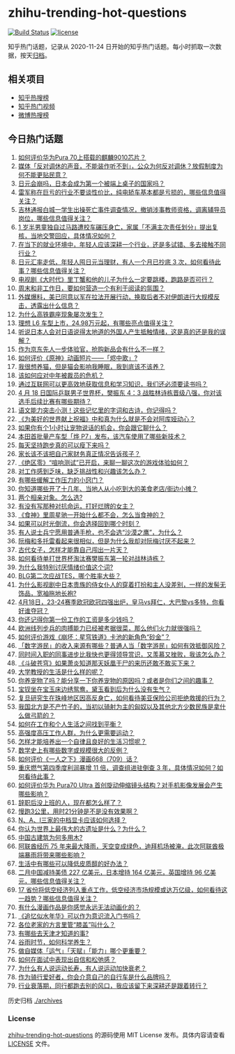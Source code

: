 # zhihu-trending-hot-questions

[![Build Status](https://github.com/justjavac/zhihu-trending-hot-questions/workflows/ci/badge.svg?branch=master)](https://github.com/justjavac/zhihu-trending-hot-questions/actions)
[![license](https://img.shields.io/github/license/justjavac/zhihu-trending-hot-questions)](https://github.com/justjavac/zhihu-trending-hot-questions/blob/master/LICENSE)

知乎热门话题，记录从 2020-11-24
日开始的知乎热门话题。每小时抓取一次数据，按天[归档](./archives)。

## 相关项目

- [知乎热搜榜](https://github.com/justjavac/zhihu-trending-top-search)
- [知乎热门视频](https://github.com/justjavac/zhihu-trending-hot-video)
- [微博热搜榜](https://github.com/justjavac/weibo-trending-hot-search)

## 今日热门话题

<!-- BEGIN -->
<!-- 最后更新时间 Fri Apr 19 2024 07:06:39 GMT+0800 (China Standard Time) -->

1. [如何评价华为Pura 70上搭载的麒麟9010芯片？](https://www.zhihu.com/question/653341325)
1. [媒体「反对调休的声音，不能装作听不到」，公众为何反对调休？放假制度为何不能更贴民意？](https://www.zhihu.com/question/653308216)
1. [日元会崩吗，日本会成为第一个被端上桌子的国家吗？](https://www.zhihu.com/question/653217663)
1. [雷军称在巨亏的行业不要谈性价比，纯电轿车基本都是亏损的，哪些信息值得关注？](https://www.zhihu.com/question/653346085)
1. [吉林通报白城一学生出操死亡事件调查情况，撤销涉事教师资格，调离辅导员岗位，哪些信息值得关注？](https://www.zhihu.com/question/653347287)
1. [1 岁半男童独自过马路遭校车碾压身亡，家属「不满主次责任划分」提出复核，当地交警回应，具体情况如何？](https://www.zhihu.com/question/653300509)
1. [在当下的就业环境中，年轻人应该深耕一个行业，还是多试错、多去接触不同行业？](https://www.zhihu.com/question/652232566)
1. [日元汇率走低，年轻人囤日元当理财，有人一个月已抄底 3 次，如何看待此事？哪些信息值得关注？](https://www.zhihu.com/question/653344501)
1. [电视剧《大时代》里丁蟹和他的儿子为什么一定要跳楼，跑路是否可行？](https://www.zhihu.com/question/547944704)
1. [周末和非工作日，要如何营造一个有利于阅读的氛围？](https://www.zhihu.com/question/652524845)
1. [外媒爆料，美已同意以军在拉法开展行动，换取后者不对伊朗进行大规模反击，透露出什么信息？](https://www.zhihu.com/question/653347673)
1. [为什么高铁霸座现象屡次发生？](https://www.zhihu.com/question/295289692)
1. [理想 L6 车型上市，24.98万元起，有哪些亮点值得关注？](https://www.zhihu.com/question/639579955)
1. [听说日本人会对日语说得太地道的外国人产生抵触情绪，这是真的还是我的误解？](https://www.zhihu.com/question/525448965)
1. [作为京东先人一步体验官，抢购新品会有什么不一样？](https://www.zhihu.com/question/653360351)
1. [如何评价《原神》动画短片——「烬中歌」?](https://www.zhihu.com/question/653118544)
1. [我很想养猫，但是猫会影响我睡眠，我到底该不该养？](https://www.zhihu.com/question/651004558)
1. [该如何应对中年被裁员的危机？](https://www.zhihu.com/question/653269717)
1. [通过互联网可以更高效地获取信息和学习知识，我们还必须要读书吗？](https://www.zhihu.com/question/653243891)
1. [4 月 18 日国际乒联男子世界杯，樊振东 4：3 战胜林诗栋晋级八强，你对该选手后续比赛有哪些期待？](https://www.zhihu.com/question/653361252)
1. [语文能力突击小测！这些记忆里的字词和古诗，你记得吗？](https://www.zhihu.com/question/653344879)
1. [《为美好的世界献上祝福》中和真为什么就是不会对阿库娅动心？](https://www.zhihu.com/question/358099577)
1. [如果你有个1小时让宠物说话的机会，你会跟它聊什么？](https://www.zhihu.com/question/650233550)
1. [本田首批量产车型「烨 P7」发布，该汽车使用了哪些新技术？](https://www.zhihu.com/question/653132978)
1. [每天坚持跑步真的可以瘦下来吗？](https://www.zhihu.com/question/649296172)
1. [家长该不该把自己家财务真正情况告诉孩子？](https://www.zhihu.com/question/263465293)
1. [《绝区零》“喧响测试”已开启，来聊一聊这次的游戏体验如何？](https://www.zhihu.com/question/653309470)
1. [对工作感到乏味，缺乏挑战性和兴趣该怎么办？](https://www.zhihu.com/question/653354780)
1. [有哪些缓解工作压力的小窍门？](https://www.zhihu.com/question/653366530)
1. [你知道哪些开了十几年、当地人从小吃到大的美食老店/街边小摊？](https://www.zhihu.com/question/639791532)
1. [两个相亲对象。怎么选?](https://www.zhihu.com/question/653219825)
1. [有没有写那种对抗命运，打好烂牌的女主？](https://www.zhihu.com/question/648548721)
1. [《食神》里周星驰一开始什么都不会，怎么当食神的？](https://www.zhihu.com/question/431857756)
1. [如果可以时光倒流，你会选择回到哪个时刻？](https://www.zhihu.com/question/652947045)
1. [有人说士兵宁愿用普通手枪，也不会选“沙漠之鹰”，为什么？](https://www.zhihu.com/question/653250320)
1. [阮梅和多托雷看起来很相似，但是为什么我却对阮梅讨厌不起来？](https://www.zhihu.com/question/645730898)
1. [古代女子，怎样才能靠自己闯出一片天？](https://www.zhihu.com/question/646352648)
1. [如何看待单打世界杯淘汰赛樊振东第一轮对战林诗栋？](https://www.zhihu.com/question/653267774)
1. [为什么我特别讨厌情绪价值这个词?](https://www.zhihu.com/question/653121998)
1. [BLG第二次应战TES，哪个胜率大些？](https://www.zhihu.com/question/653007531)
1. [为什么影视剧中日本贵族的侍女仆人的穿着打扮和主人没差别，一样的发髻无饰品，宽袖拖地长袍?](https://www.zhihu.com/question/634793955)
1. [4月18日，23-24赛季欧冠欧冠四强出炉，皇马vs拜仁，大巴黎vs多特，你看好谁夺冠？](https://www.zhihu.com/question/653290742)
1. [你还记得你第一份工作的工资是多少钱吗？](https://www.zhihu.com/question/652752395)
1. [欧洲线列步兵的肉搏能力已经被考据很菜，那么他们火力就很强吗？](https://www.zhihu.com/question/653122907)
1. [如何评价游戏《崩坏：星穹铁道》卡池的新角色“砂金”？](https://www.zhihu.com/question/652576586)
1. [「数字游民」的收入来源有哪些？普通人当「数字游民」如何有效抵御风险？](https://www.zhihu.com/question/653020050)
1. [同时间入职的同事进步比我快也更得领导赏识，又羡慕又挫败，我该怎么办？](https://www.zhihu.com/question/652075606)
1. [《斗破苍穹》如果萧炎知道那天妖凰干尸的来历还敢不敢买下来？](https://www.zhihu.com/question/558813614)
1. [大学教授的生活是什么样的呢？](https://www.zhihu.com/question/58470970)
1. [你养宠物了吗？能分享一下你养宠物的原因吗？或者是你们之间的趣事？](https://www.zhihu.com/question/652526983)
1. [宝钗坐在宝玉床边绣鸳鸯，黛玉看到后为什么没有生气？](https://www.zhihu.com/question/646026149)
1. [复旦研究生在珠峰地区因高反身亡，如何看待美亚保险公司拒绝救援的行为？](https://www.zhihu.com/question/653211355)
1. [我国北方是不产竹子的，当初以骑射为主的匈奴以及其他北方少数民族是拿什么做弓箭的？](https://www.zhihu.com/question/653154535)
1. [如何在工作和个人生活之间找到平衡？](https://www.zhihu.com/question/653326766)
1. [高强度高压工作人群，为什么更需要运动？](https://www.zhihu.com/question/653110890)
1. [怎样才能培养出一个自律且良好的生活习惯呢？](https://www.zhihu.com/question/653099213)
1. [数学史上有哪些数字或规模很大的反例？](https://www.zhihu.com/question/652395396)
1. [如何评价《一人之下》漫画668（709）话？](https://www.zhihu.com/question/653370538)
1. [重庆燃气第四季度利润暴增 11 倍，调查组进驻倒查 3 年，具体情况如何？如何看待此事？](https://www.zhihu.com/question/653232599)
1. [如何评价华为 Pura70 Ultra 首创旋动伸缩镜头结构？对手机影像发展会产生哪些影响？](https://www.zhihu.com/question/653302112)
1. [辞职后没上班的人，现在都怎么样了？](https://www.zhihu.com/question/652238229)
1. [慢跑3公里，用时21分钟是不是没有效果啊？](https://www.zhihu.com/question/650751484)
1. [N、A、I三家的中档显卡应该如何选择？](https://www.zhihu.com/question/649064438)
1. [你认为世界上最伟大的古遗址是什么？为什么？](https://www.zhihu.com/question/650719750)
1. [中国古建筑为何多用木?](https://www.zhihu.com/question/22301975)
1. [阿联酋经历 75 年来最大降雨，天空变成绿色，迪拜机场被淹，此次阿联酋极端暴雨将带来哪些影响？](https://www.zhihu.com/question/653240872)
1. [生活中有哪些可以降低皮质醇的好办法？](https://www.zhihu.com/question/653329848)
1. [二月中国减持美债 227 亿美元，日本增持 164 亿美元，英国增持 96 亿美元，哪些信息值得关注？](https://www.zhihu.com/question/653299113)
1. [17 省份将低空经济列入重点工作，低空经济市场规模或达万亿级，如何看待这一趋势？哪些信息值得关注？](https://www.zhihu.com/question/653226523)
1. [有什么漫画作品是你感觉永远无法动画化的？](https://www.zhihu.com/question/24460324)
1. [《追忆似水年华》可以作为意识流入门书吗？](https://www.zhihu.com/question/651239407)
1. [各位老家的方言里管“膝盖”叫什么？](https://www.zhihu.com/question/648329838)
1. [有哪些去天津才知道的事?](https://www.zhihu.com/question/287616113)
1. [谷雨时节，如何科学养生？](https://www.zhihu.com/question/653304642)
1. [做自媒体「运气」「天赋」「能力」哪个更重要？](https://www.zhihu.com/question/652075154)
1. [如何在面试中表现出自信和松弛感？](https://www.zhihu.com/question/652238217)
1. [为什么有人说运动长寿，有人说运动加快衰老？](https://www.zhihu.com/question/652611419)
1. [作为骑行爱好者，你会介意自己的自行车是什么品牌吗？](https://www.zhihu.com/question/652617984)
1. [行业衰落期，同行都跑去别的风口，我应该留下来深耕还是跟着转行？](https://www.zhihu.com/question/651136992)

<!-- END -->

历史归档 [./archives](./archives)

### License

[zhihu-trending-hot-questions](https://github.com/justjavac/zhihu-trending-hot-questions)
的源码使用 MIT License 发布。具体内容请查看 [LICENSE](./LICENSE) 文件。
